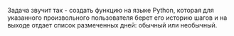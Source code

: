 Задача звучит так - создать функцию на языке Python, которая для указанного произвольного пользователя берет его историю шагов и на выходе  отдает список размеченных дней: обычный или необычный.
